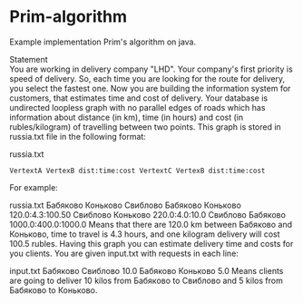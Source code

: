 # Prim-algorithm

Example implementation Prim's algorithm on java. 

Statement<br>
You are working in delivery company "LHD". Your company's first priority is speed of delivery. So, each time you are looking for the route for delivery, you select the fastest one. 
Now you are building the information system for customers, that estimates time and cost of delivery. Your database is undirected loopless graph with no parallel edges of roads which has information about distance (in km), time (in hours) and cost (in rubles/kilogram) of travelling between two points. This graph is stored in russia.txt file in the following format: 

russia.txt
```VertexA VertexB VertextC
VertextA VertexB dist:time:cost VertextC VertexB dist:time:cost
```
For example: 

russia.txt
Бабяково Коньково Свиблово
Бабяково Коньково 120.0:4.3:100.50 Свиблово Коньково 220.0:4.0:10.0 Свиблово Бабяково 1000.0:400.0:1000.0
Means that there are 120.0 km between Бабяково and Коньково, time to travel is 4.3 hours, and one kilogram delivery will cost 100.5 rubles. 
Having this graph you can estimate delivery time and costs for you clients. You are given input.txt with requests in each line: 

input.txt
Бабяково Свиблово 10.0
Бабяково Коньково 5.0
Means clients are going to deliver 10 kilos from Бабяково to Свиблово and 5 kilos from Бабяково to Коньково. 
